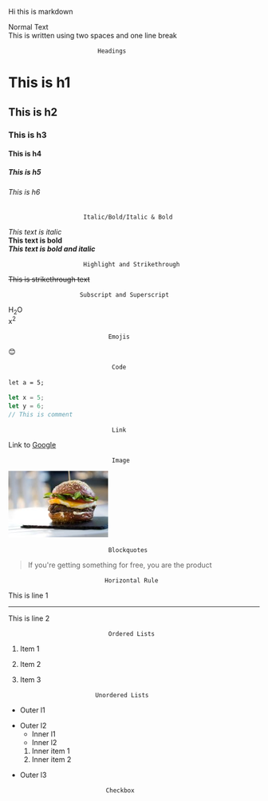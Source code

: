 Hi this is markdown <!-- By default is normal text-->
<!-- Separate all elements of markdown by one empty line -->

<!-- 
Add two spaces press enter to break a line in markdown for two paras 
-->
Normal Text  
This is written using two spaces and one line break

                             Headings
 <!--  Add # for This is h1, ## for h2 and so on upto h6 -->
# This is h1
## This is h2
### This is h3
#### This is h4
##### This is h5
###### This is h6

                         Italic/Bold/Italic & Bold
*This text is italic*  
**This text is bold**  
***This text is bold and italic***

<!-- 
These were all basic markdown. There is also extended markdown like Github flavored markdown, which we'll use now -->

                         Highlight and Strikethrough   
~~This is strikethrough text~~
<!-- 
==This is highlighted text== (some markdowns like Github flavored md support this while some mds don't support this syntax like our VS code markdown. So now to highlight we can use standard HTML tag 
--> 
<!-- <mark> This is Highlighted text </mark> -->


                        Subscript and Superscript

<!-- 
1. ~H~(For subscript) and ^^ (For superscript)
2. Again we have to use <sub> and <sup> tags of standard HTML because our VS code markdown don't support this syntax of sub and superscript 
-->
H<sub>2</sub>O  
x<sup>2</sup>

                                Emojis
<!-- :smile: (Not supported in our VS code markdown). So copy and paste emoji directly -->
😊


                                 Code
<!-- 
Use `` ``(Single tilde for one line, and ```js ``` triple tilde along with extension of programming language for multiple lines and syntax highlighting) 
-->
` let a = 5; `
```js 
let x = 5;
let y = 6;
// This is comment
```


                                 Link
<!-- Syntax: [Link text](link path)-->
Link to [Google](https://www.google.com)

                                 Image
<!-- Syntax: ![Alt attrb](path to img) -->
![Burger](/img/i5.jpg)

                                Blockquotes
<!-- Syntax: >  (Angle bracket and space) -->
> If you're getting something for free, you are the product


                               Horizontal Rule
<!-- Syntax: --- OR ___ or *** -->
This is line 1
___

This is line 2

                                Ordered Lists
<!-- Syntax: 1. (Any number followed by dot and space)-->
1. Item 1
2. Item 2
3. Item 3

                            Unordered Lists
<!-- 
Syntax: * OR - OR + (And use tab or 4 spaces to nest lists like in below example 
-->

* Outer l1
- Outer l2
    * Inner l1
    * Inner l2
    1. Inner item 1
    2. Inner item 2
+ Outer l3


                              Checkbox
<!-- 
        For unchecked checkbox
Syntax: [ ] (space followed by square bracket (Square bracket should also have space) followed by space
        For checked checkbox
Syntax: [x] (space followed by square bracket (Square bracket should have x) followed by space

- Supported only in extended markdown (like Github flavored md)
-->

<!-- 
- [ ] Mercury
- [x] Venus
- [x] Earth (Orbit/Moon) 
-->

